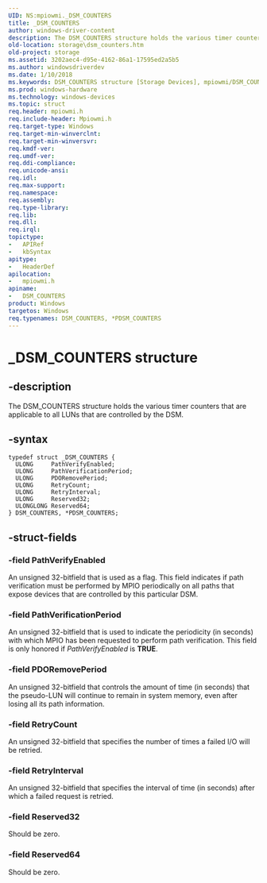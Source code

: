 ```yaml
---
UID: NS:mpiowmi._DSM_COUNTERS
title: _DSM_COUNTERS
author: windows-driver-content
description: The DSM_COUNTERS structure holds the various timer counters that are applicable to all LUNs that are controlled by the DSM.
old-location: storage\dsm_counters.htm
old-project: storage
ms.assetid: 3202aec4-d95e-4162-86a1-17595ed2a5b5
ms.author: windowsdriverdev
ms.date: 1/10/2018
ms.keywords: DSM_COUNTERS structure [Storage Devices], mpiowmi/DSM_COUNTERS, storage.dsm_counters, mpiowmi/PDSM_COUNTERS, structs-scsibus_bfb9b1ff-6274-47b9-b817-254428b02f17.xml, _DSM_COUNTERS, DSM_COUNTERS, PDSM_COUNTERS structure pointer [Storage Devices], *PDSM_COUNTERS, PDSM_COUNTERS
ms.prod: windows-hardware
ms.technology: windows-devices
ms.topic: struct
req.header: mpiowmi.h
req.include-header: Mpiowmi.h
req.target-type: Windows
req.target-min-winverclnt: 
req.target-min-winversvr: 
req.kmdf-ver: 
req.umdf-ver: 
req.ddi-compliance: 
req.unicode-ansi: 
req.idl: 
req.max-support: 
req.namespace: 
req.assembly: 
req.type-library: 
req.lib: 
req.dll: 
req.irql: 
topictype: 
-	APIRef
-	kbSyntax
apitype: 
-	HeaderDef
apilocation: 
-	mpiowmi.h
apiname: 
-	DSM_COUNTERS
product: Windows
targetos: Windows
req.typenames: DSM_COUNTERS, *PDSM_COUNTERS
---
```


# _DSM_COUNTERS structure


## -description


The DSM_COUNTERS structure holds the various timer counters that are applicable to all LUNs that are controlled by the DSM.


## -syntax


````
typedef struct _DSM_COUNTERS {
  ULONG     PathVerifyEnabled;
  ULONG     PathVerificationPeriod;
  ULONG     PDORemovePeriod;
  ULONG     RetryCount;
  ULONG     RetryInterval;
  ULONG     Reserved32;
  ULONGLONG Reserved64;
} DSM_COUNTERS, *PDSM_COUNTERS;
````


## -struct-fields




### -field PathVerifyEnabled

An unsigned 32-bitfield that is used as a flag. This field indicates if path verification must be performed by MPIO periodically on all paths that expose devices that are controlled by this particular DSM.


### -field PathVerificationPeriod

An unsigned 32-bitfield that is used to indicate the periodicity (in seconds) with which MPIO has been requested to perform path verification. This field is only honored if <i>PathVerifyEnabled</i> is <b>TRUE</b>.


### -field PDORemovePeriod

An unsigned 32-bitfield that controls the amount of time (in seconds) that the pseudo-LUN will continue to remain in system memory, even after losing all its path information.


### -field RetryCount

An unsigned 32-bitfield that specifies the number of times a failed I/O will be retried.


### -field RetryInterval

An unsigned 32-bitfield that specifies the interval of time (in seconds) after which a failed request is retried.


### -field Reserved32

Should be zero.


### -field Reserved64

Should be zero.

